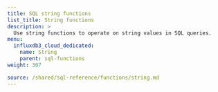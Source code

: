 ```yaml
---
title: SQL string functions
list_title: String functions
description: >
  Use string functions to operate on string values in SQL queries.
menu:
  influxdb3_cloud_dedicated:
    name: String
    parent: sql-functions    
weight: 307

source: /shared/sql-reference/functions/string.md
---
```


<!-- 
// SOURCE content/shared/sql-reference/functions/string.md
-->
